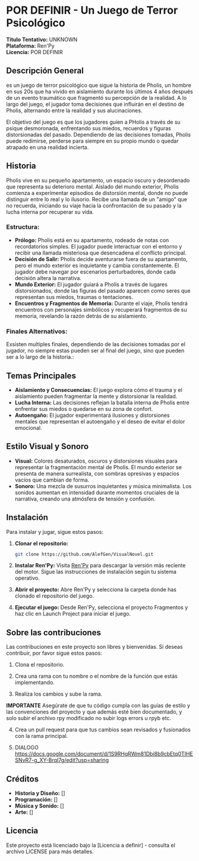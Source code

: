 
# POR DEFINIR - Un Juego de Terror Psicológico

**Título Tentativo:** UNKNOWN  
**Plataforma:** Ren'Py  
**Licencia:** POR DEFINIR

## Descripción General
es un juego de terror psicológico que sigue la historia de Pholis, un hombre en sus 20s que ha vivido en aislamiento durante los últimos 4 años después de un evento traumático que fragmentó su percepción de la realidad. A lo largo del juego, el jugador toma decisiones que influirán en el destino de Pholis, alternando entre la realidad y sus alucinaciones.

El objetivo del juego es que los jugadores guíen a PHolis a través de su psique desmoronada, enfrentando sus miedos, recuerdos y figuras distorsionadas del pasado. Dependiendo de las decisiones tomadas, Pholis puede redimirse, perderse para siempre en su propio mundo o quedar atrapado en una realidad incierta.

## Historia
Pholis vive en su pequeño apartamento, un espacio oscuro y desordenado que representa su deterioro mental. Aislado del mundo exterior, Pholis comienza a experimentar episodios de distorsión mental, donde no puede distinguir entre lo real y lo ilusorio. Recibe una llamada de un "amigo" que no recuerda, iniciando su viaje hacia la confrontación de su pasado y la lucha interna por recuperar su vida.

### Estructura:
- **Prólogo:** Pholis está en su apartamento, rodeado de notas con recordatorios simples. El jugador puede interactuar con el entorno y recibir una llamada misteriosa que desencadena el conflicto principal.
- **Decisión de Salir:** Pholis decide aventurarse fuera de su apartamento, pero el mundo exterior es inquietante y cambia constantemente. El jugador debe navegar por escenarios perturbadores, donde cada decisión altera la narrativa.
- **Mundo Exterior:** El jugador guiará a Pholis a través de lugares distorsionados, donde las figuras del pasado aparecen como seres que representan sus miedos, traumas o tentaciones.
- **Encuentros y Fragmentos de Memoria:** Durante el viaje, Pholis tendrá encuentros con personajes simbólicos y recuperará fragmentos de su memoria, revelando la razón detrás de su aislamiento.

### Finales Alternativos:
Exsisten multiples finales, dependiendo de las decisiones tomadas por el jugador, no siempre estas pueden ser al final del juego, sino que pueden ser a lo largo de la historia.:


## Temas Principales
- **Aislamiento y Consecuencias:** El juego explora cómo el trauma y el aislamiento pueden fragmentar la mente y distorsionar la realidad.
- **Lucha Interna:** Las decisiones reflejan la batalla interna de Pholis entre enfrentar sus miedos o quedarse en su zona de confort.
- **Autoengaño:** El jugador experimentará ilusiones y distorsiones mentales que representan el autoengaño y el deseo de evitar el dolor emocional.

## Estilo Visual y Sonoro
- **Visual:** Colores desaturados, oscuros y distorsiones visuales para representar la fragmentación mental de Pholis. El mundo exterior se presenta de manera surrealista, con sombras opresivas y espacios vacíos que cambian de forma.
- **Sonoro:** Una mezcla de susurros inquietantes y música minimalista. Los sonidos aumentan en intensidad durante momentos cruciales de la narrativa, creando una atmósfera de tensión y confusión.

## Instalación
Para instalar y jugar, sigue estos pasos:

1. **Clonar el repositorio:**
   ```bash
   git clone https://github.com/AlefGen/VisualNovel.git 
   ```

2. **Instalar Ren'Py:** Visita [Ren'Py](https://www.renpy.org/) para descargar la versión más reciente del motor. Sigue las instrucciones de instalación según tu sistema operativo.

3. **Abrir el proyecto:** Abre Ren'Py y selecciona la carpeta donde has clonado el repositorio del juego.

4. **Ejecutar el juego:** Desde Ren'Py, selecciona el proyecto Fragmentos y haz clic en Launch Project para iniciar el juego.

## Sobre las contribuciones

Las contribuciones en este proyecto son libres y bienvenidas. Si deseas contribuir, por favor sigue estos pasos:
   1. Clona el repositorio.

   2. Crea una rama con tu nombre o el nombre de la función que estás implementando.

   3. Realiza los cambios y sube la rama.

   **IMPORTANTE** Asegúrate de que tu código cumpla con las guías de estilo y las convenciones del proyecto y que además esté bien documentado, y solo subir el archivo rpy modificado no subir logs errors u rpyb  etc.
    
   4. Crea un pull request para que tus cambios sean revisados y fusionados con la rama principal.

   5. DIALOGO https://docs.google.com/document/d/1S9RHqRWm81Dbi8b9cbEtq0TIHESNvR7-g_XY-BrqI7g/edit?usp=sharing

## Créditos
- **Historia y Diseño:** []
- **Programación:** []
- **Música y Sonido:** []
- **Arte:** []

## Licencia
Este proyecto está licenciado bajo la [Licencia a definir] - consulta el archivo LICENSE para más detalles.

